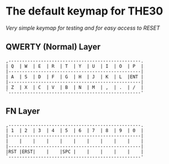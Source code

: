# The default keymap for THE30

_Very simple keymap for testing and for easy access to RESET_

## QWERTY (Normal) Layer
```
,-------------------------------------------------.
| Q  | W  | E  | R  | T  | Y  | U  | I  | O  | P  |
|-------------------------------------------------|
| A  | S  | D  | F  | G  | H  | J  | K  | L  |ENT |
|-------------------------------------------------|
| Z  | X  | C  | V  | B  | N  | M  | ,  | .  | /  |
`-------------------------------------------------'
```

## FN Layer
```
,-------------------------------------------------.
| 1  | 2  | 3  | 4  | 5  | 6  | 7  | 8  | 9  | 0  |
|-------------------------------------------------|
|    |    |    |    |    |    |    |    |    |    |
|-------------------------------------------------|
|RST |ERST|    |    |SPC |    |    |    |    |    |
`-------------------------------------------------'
```
